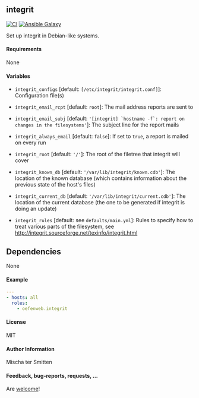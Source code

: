## integrit

[![CI](https://github.com/Oefenweb/ansible-integrit/workflows/CI/badge.svg)](https://github.com/Oefenweb/ansible-integrit/actions?query=workflow%3ACI)
[![Ansible Galaxy](http://img.shields.io/badge/ansible--galaxy-integrit-blue.svg)](https://galaxy.ansible.com/Oefenweb/integrit)

Set up integrit in Debian-like systems.

#### Requirements

None

#### Variables

* `integrit_configs` [default: `[/etc/integrit/integrit.conf]`]: Configuration file(s)
* `integrit_email_rcpt` [default: `root`]: The mail address reports are sent to
* `integrit_email_subj` [default: ``'[integrit] `hostname -f`: report on changes in the filesystems'``]: The subject line for the report mails
* `integrit_always_email` [default: `false`]: If set to `true`, a report is mailed on every run

* `integrit_root` [default: `'/'`]: The root of the filetree that integrit will cover
* `integrit_known_db` [default: `'/var/lib/integrit/known.cdb'`]: The location of the known database (which contains information about the previous state of the host's files)
* `integrit_current_db` [default: `'/var/lib/integrit/current.cdb'`]: The location of the current database (the one to be generated if integrit is doing an update)

* `integrit_rules` [default: see `defaults/main.yml`]: Rules to specify how to treat various parts of the filesystem, see http://integrit.sourceforge.net/texinfo/integrit.html

## Dependencies

None

#### Example

```yaml
---
- hosts: all
  roles:
    - oefenweb.integrit
```

#### License

MIT

#### Author Information

Mischa ter Smitten

#### Feedback, bug-reports, requests, ...

Are [welcome](https://github.com/Oefenweb/ansible-integrit/issues)!

